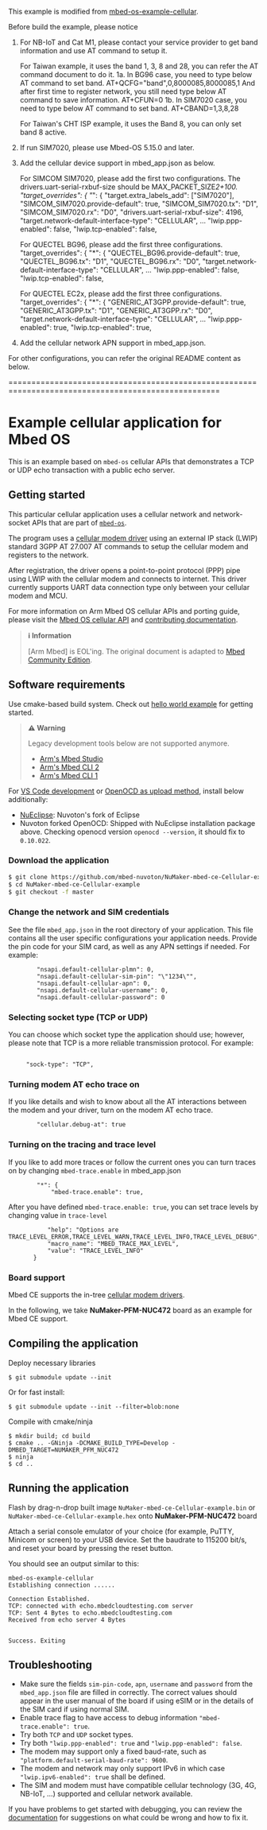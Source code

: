 This example is modified from [mbed-os-example-cellular](https://github.com/ARMmbed/mbed-os-example-cellular).

Before build the example, please notice

1. For NB-IoT and Cat M1, please contact your service provider to get band information and use AT command to setup it.

   For Taiwan example, it uses the band 1, 3, 8 and 28, you can refer the AT command document to do it.
   1a. In BG96 case, you need to type below AT command to set band.
         AT+QCFG="band",0,8000085,8000085,1
       And after first time to register network, you still need type below AT command to save information.
         AT+CFUN=0
   1b. In SIM7020 case, you need to type below AT command to set band.
         AT+CBAND=1,3,8,28

   For Taiwan's CHT ISP example, it uses the Band 8, you can only set band 8 active.

2. If run SIM7020, please use Mbed-OS 5.15.0 and later.

3. Add the cellular device support in mbed_app.json as below.

   For SIMCOM SIM7020, please add the first two configurations. The drivers.uart-serial-rxbuf-size should be MAX_PACKET_SIZE*2+100.
    "target_overrides": {
        "*": {
            "target.extra_labels_add": ["SIM7020"],
            "SIMCOM_SIM7020.provide-default": true,
            "SIMCOM_SIM7020.tx": "D1",
            "SIMCOM_SIM7020.rx": "D0",
            "drivers.uart-serial-rxbuf-size": 4196,
            "target.network-default-interface-type": "CELLULAR",
            ...
            "lwip.ppp-enabled": false,
            "lwip.tcp-enabled": false,

   For QUECTEL BG96, please add the first three configurations.
    "target_overrides": {
        "*": {
            "QUECTEL_BG96.provide-default": true,
            "QUECTEL_BG96.tx": "D1",
            "QUECTEL_BG96.rx": "D0",
            "target.network-default-interface-type": "CELLULAR",
            ...
            "lwip.ppp-enabled": false,
            "lwip.tcp-enabled": false,

   For QUECTEL EC2x, please add the first three configurations.
    "target_overrides": {
        "*": {
            "GENERIC_AT3GPP.provide-default": true,
            "GENERIC_AT3GPP.tx": "D1",
            "GENERIC_AT3GPP.rx": "D0",
            "target.network-default-interface-type": "CELLULAR",
            ...
            "lwip.ppp-enabled": true,
            "lwip.tcp-enabled": true,

4. Add the cellular network APN support in mbed_app.json.

For other configurations, you can refer the original README content as below.


====================================================================================================


# Example cellular application for Mbed OS

This is an example based on `mbed-os` cellular APIs that demonstrates a TCP or UDP echo transaction with a public echo server.

## Getting started

This particular cellular application uses a cellular network and network-socket APIs that are part of [`mbed-os`](https://github.com/ARMmbed/mbed-os).

The program uses a [cellular modem driver](https://github.com/mbed-ce/mbed-os/tree/master/connectivity/cellular/include/cellular/framework/API) using an external IP stack (LWIP) standard 3GPP AT 27.007 AT commands to setup the cellular modem and registers to the network.

After registration, the driver opens a point-to-point protocol (PPP) pipe using LWIP with the cellular modem and connects to internet. This driver currently supports UART data connection type only between your cellular modem and MCU.

For more information on Arm Mbed OS cellular APIs and porting guide, please visit the [Mbed OS cellular API](https://os.mbed.com/docs/latest/reference/cellular.html) and [contributing documentation](https://os.mbed.com/docs/mbed-os/latest/contributing/index.html).

> **ℹ️ Information**
>
> [Arm Mbed] is EOL'ing. The original document is adapted to
> [Mbed Community Edition](https://github.com/mbed-ce).

## Software requirements

Use cmake-based build system.
Check out [hello world example](https://github.com/mbed-ce/mbed-ce-hello-world) for getting started.

> **⚠️ Warning**
>
> Legacy development tools below are not supported anymore.
> - [Arm's Mbed Studio](https://os.mbed.com/docs/mbed-os/v6.15/build-tools/mbed-studio.html)
> - [Arm's Mbed CLI 2](https://os.mbed.com/docs/mbed-os/v6.15/build-tools/mbed-cli-2.html)
> - [Arm's Mbed CLI 1](https://os.mbed.com/docs/mbed-os/v6.15/tools/developing-mbed-cli.html)

For [VS Code development](https://github.com/mbed-ce/mbed-os/wiki/Project-Setup:-VS-Code)
or [OpenOCD as upload method](https://github.com/mbed-ce/mbed-os/wiki/Upload-Methods#openocd),
install below additionally:

-   [NuEclipse](https://github.com/OpenNuvoton/Nuvoton_Tools#numicro-software-development-tools): Nuvoton's fork of Eclipse
-   Nuvoton forked OpenOCD: Shipped with NuEclipse installation package above.
    Checking openocd version `openocd --version`, it should fix to `0.10.022`.

### Download the application

```sh
$ git clone https://github.com/mbed-nuvoton/NuMaker-mbed-ce-Cellular-example
$ cd NuMaker-mbed-ce-Cellular-example
$ git checkout -f master
```

### Change the network and SIM credentials

See the file `mbed_app.json` in the root directory of your application. This file contains all the user specific configurations your application needs. Provide the pin code for your SIM card, as well as any APN settings if needed. For example:

```json5
        "nsapi.default-cellular-plmn": 0,
        "nsapi.default-cellular-sim-pin": "\"1234\"",
        "nsapi.default-cellular-apn": 0,
        "nsapi.default-cellular-username": 0,
        "nsapi.default-cellular-password": 0
```

### Selecting socket type (TCP or UDP)


You can choose which socket type the application should use; however, please note that TCP is a more reliable transmission protocol. For example:


```json5

     "sock-type": "TCP",

```

### Turning modem AT echo trace on

If you like details and wish to know about all the AT interactions between the modem and your driver, turn on the modem AT echo trace.

```json5
        "cellular.debug-at": true
```

### Turning on the tracing and trace level

If you like to add more traces or follow the current ones you can turn traces on by changing `mbed-trace.enable` in mbed_app.json

```"target_overrides": {
        "*": {
            "mbed-trace.enable": true,
```

After you have defined `mbed-trace.enable: true`, you can set trace levels by changing value in `trace-level`

 ```"trace-level": {
            "help": "Options are TRACE_LEVEL_ERROR,TRACE_LEVEL_WARN,TRACE_LEVEL_INFO,TRACE_LEVEL_DEBUG",
            "macro_name": "MBED_TRACE_MAX_LEVEL",
            "value": "TRACE_LEVEL_INFO"
        }
```

### Board support

Mbed CE supports the in-tree [cellular modem drivers](https://github.com/mbed-ce/mbed-os/tree/master/connectivity/drivers/cellular).

In the following, we take **NuMaker-PFM-NUC472** board as an example for Mbed CE support.

## Compiling the application

Deploy necessary libraries
```
$ git submodule update --init
```
Or for fast install:
```
$ git submodule update --init --filter=blob:none
```

Compile with cmake/ninja
```
$ mkdir build; cd build
$ cmake .. -GNinja -DCMAKE_BUILD_TYPE=Develop -DMBED_TARGET=NUMAKER_PFM_NUC472
$ ninja
$ cd ..
```

## Running the application

Flash by drag-n-drop built image `NuMaker-mbed-ce-Cellular-example.bin` or `NuMaker-mbed-ce-Cellular-example.hex` onto **NuMaker-PFM-NUC472** board

Attach a serial console emulator of your choice (for example, PuTTY, Minicom or screen) to your USB device. Set the baudrate to 115200 bit/s, and reset your board by pressing the reset button.

You should see an output similar to this:

```
mbed-os-example-cellular
Establishing connection ......

Connection Established.
TCP: connected with echo.mbedcloudtesting.com server
TCP: Sent 4 Bytes to echo.mbedcloudtesting.com
Received from echo server 4 Bytes


Success. Exiting
```

## Troubleshooting

* Make sure the fields `sim-pin-code`, `apn`, `username` and `password` from the `mbed_app.json` file are filled in correctly. The correct values should appear in the user manual of the board if using eSIM or in the details of the SIM card if using normal SIM.
* Enable trace flag to have access to debug information `"mbed-trace.enable": true`.
* Try both `TCP` and `UDP` socket types.
* Try both `"lwip.ppp-enabled": true` and `"lwip.ppp-enabled": false`.
* The modem may support only a fixed baud-rate, such as `"platform.default-serial-baud-rate": 9600`.
* The modem and network may only support IPv6 in which case `"lwip.ipv6-enabled": true` shall be defined.
* The SIM and modem must have compatible cellular technology (3G, 4G, NB-IoT, ...) supported and cellular network available.

If you have problems to get started with debugging, you can review the [documentation](https://os.mbed.com/docs/latest/tutorials/debugging.html) for suggestions on what could be wrong and how to fix it.
